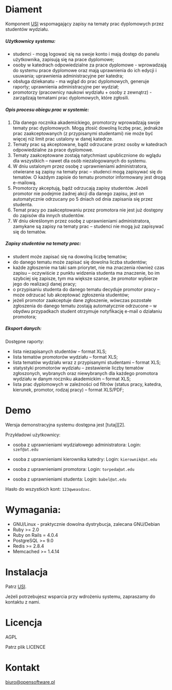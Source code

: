 # Diament

Komponent [USI][1] wspomagający zapisy na tematy prac dyplomowych przez studentów wydziału. 

##### Użytkownicy systemu:
* studenci - mogą logować się na swoje konto i mają dostęp do panelu użytkownika, zapisują się na prace dyplomowe;
* osoby w katedrach odpowiedzialne za prace dyplomowe - wprowadzają do systemu prace dyplomowe oraz mają uprawnienia do ich edycji i usuwania; uprawnienia administracyjne per katedra;
* obsługa dziekanatu - ma wgląd do prac dyplomowych, generuje raporty; uprawnienia administracyjne per wydział;
* promotorzy (pracownicy naukowi wydziału + osoby z zewnątrz) - zarządzają tematami prac dyplomowych, które zgłosili.



##### Opis procesu obiegu prac w systemie:

1. Dla danego rocznika akademickiego, promotorzy wprowadzają swoje tematy prac dyplomowych. Mogą złosić dowolną liczbę prac, jednakże prac zaakceptowanych (z przypisanymi studentami) nie może być więcej niż limit prac ustalony w danej katedrze.
2. Tematy prac są akceptowane, bądź odrzucane przez osoby w katedrach odpowiedzialne za prace dyplomowe.
3. Tematy zaakceptowane zostają natychmiast upublicznione do wglądu dla wszystkich &ndash; nawet dla osób niezalogowanych do systemu.
4. W dniu ustalonym przez osobę z uprawnieniami administratora, otwierane są zapisy na tematy prac &ndash; studenci mogą zapisywać się do tematów. O każdym zapisie do tematu promotor informowany jest drogą e-mailową.
5. Promotorzy akceptują, bądź odrzucają zapisy studentów. Jeżeli promotor nie podejmie żadnej akcji dla danego zapisu, jest on automatycznie odrzucany po 5 dniach od dnia zapisania się przez studenta.
6. Temat pracy po zaakceptowaniu przez promotora nie jest już dostępny do zapisów dla innych studentów.
7. W dniu określonym przez osobę z uprawnieniami administratora, zamykane są zapisy na tematy prac &ndash; studenci nie mogą już zapisywać się do tematów.



##### Zapisy studentów na tematy prac:
* student może zapisać się na dowolną liczbę tematów; 
* do danego tematu może zapisać się dowolna liczba studentów;
* każde zgłoszenie ma taki sam priorytet, nie ma znaczenia również czas zapisu &ndash; oczywiście z punktu widzenia studenta ma znaczenie, bo im szybciej się zapisze, tym ma większe szanse, że promotor wybierze jego do realizacji danej pracy;
* o przypisaniu studenta do danego tematu decyduje promotor pracy &ndash; może odrzucać lub akceptować zgłoszenia studentów;
* jeżeli promotor zaakceptuje dane zgłoszenie, wówczas pozostałe zgłoszenia do danego tematu zostają automatycznie odrzucone &ndash; w obydwu przypadkach student otrzymuje notyfikację e-mail o działaniu promotora;



##### Eksport danych:

Dostępne raporty:

* lista niezapisanych studentów &ndash; format XLS;
* lista tematów promotorów wydziału &ndash; format XLS;
* lista tematów wydziału wraz z przypisanymi studentami &ndash; format XLS;
* statystyki promotorów wydziału &ndash; zestawienie liczby tematów zgłoszonych, wybranych oraz niewybranych dla każdego promotora wydziału w danym roczniku akademickim &ndash; format XLS;
* lista prac dyplomowych w zależności od filtrów (status pracy, katedra, kierunek, promotor, rodzaj pracy) &ndash; format XLS/PDF;

# Demo

Wersja demonstracyjna systemu dostępna jest [tutaj][2].

Przykładowi użytkownicy:

* osoba z uprawnieniami wydziałowego administratora:
Login: `szef@at.edu`

* osoba z uprawnieniami kierownika katedry:
Login: `kierownik@at.edu`

* osoba z uprawnieniami promotora:
Login: `torpeda@at.edu`

* osoba z uprawnieniami studenta:
Login: `babel@at.edu `

Hasło do wszystkich kont: `123qweasdzxc`.



# Wymagania:

* GNU/Linux - praktycznie dowolna dystrybucja, zalecana GNU/Debian
* Ruby >= 2.0
* Ruby on Rails = 4.0.4
* PostgreSQL >= 9.0
* Redis >= 2.8.4
* Memcached >= 1.4.14


# Instalacja

Patrz [USI][1].

Jeżeli potrzebujesz wsparcia przy wdrożeniu systemu, zapraszamy do kontaktu z nami.

# Licencja

AGPL

Patrz plik LICENCE

# Kontakt

biuro@opensoftware.pl

[1]: https://github.com/Opensoftware/USI-Core
